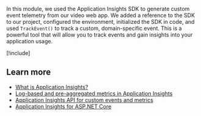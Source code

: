 In this module, we used the Application Insights SDK to generate custom event telemetry from our video web app. We added a reference to the SDK to our project, configured the environment, initialized the SDK in code, and used `TrackEvent()` to track a custom, domain-specific event. This is a powerful tool that will allow you to track events and gain insights into your application usage.

[!include[](../../../includes/azure-sandbox-cleanup.md)]

## Learn more

- [What is Application Insights?](https://docs.microsoft.com/azure/azure-monitor/app/app-insights-overview)
- [Log-based and pre-aggregated metrics in Application Insights](https://docs.microsoft.com/azure/azure-monitor/app/pre-aggregated-metrics-log-metrics)
- [Application Insights API for custom events and metrics](https://docs.microsoft.com/azure/azure-monitor/app/api-custom-events-metrics)
- [Application Insights for ASP.NET Core](https://github.com/Microsoft/ApplicationInsights-aspnetcore)
